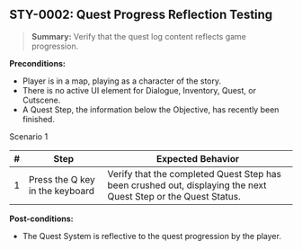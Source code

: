 ## **STY-0002:** Quest Progress Reflection Testing  

> **Summary:** Verify that the quest log content reflects game progression.  <br>

**Preconditions:** 

- Player is in a map, playing as a character of the story.
- There is no active UI element for Dialogue, Inventory, Quest, or Cutscene.
- A Quest Step, the information below the Objective, has recently been finished.

Scenario 1 

 | \# | Step | Expected Behavior | 
 |----|------|-------------------| 
 |  1 |   Press the Q key in the keyboard   | Verify that the completed Quest Step has been crushed out, displaying the next Quest Step or the Quest Status.   | 

**Post-conditions:**  

 - The Quest System is reflective to the quest progression by the player.

